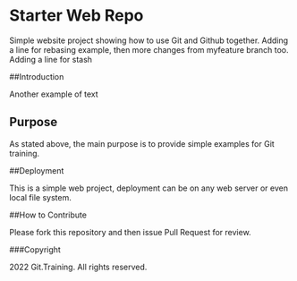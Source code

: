 # Starter Web Repo

Simple website project showing how to use Git and Github together.
Adding a line for rebasing example, then more changes from myfeature branch too.
Adding a line for stash


##Introduction

Another example of text

## Purpose

As stated above, the main purpose is to provide simple examples for Git training.

##Deployment

This is a simple web project, deployment can be on any web server or even local file system.

##How to Contribute

Please fork this repository and then issue Pull Request for review.

###Copyright

2022 Git.Training. All rights reserved.